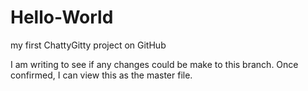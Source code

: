 # Hello-World
my first ChattyGitty project on GitHub


I am writing to see if any changes could be make to this branch. 
Once confirmed, I can view this as the master file.
